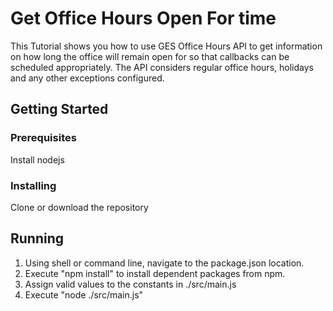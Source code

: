 # Get Office Hours Open For time

This Tutorial shows you how to use GES Office Hours API to get information on how long the office will remain open for so that callbacks can be scheduled appropriately. The API considers regular office hours, holidays and any other exceptions configured.

## Getting Started

### Prerequisites

Install nodejs

### Installing

Clone or download the repository

## Running

1. Using shell or command line, navigate to the package.json location.
2. Execute "npm install" to install dependent packages from npm.
3. Assign valid values to the constants in ./src/main.js
4. Execute "node ./src/main.js"

